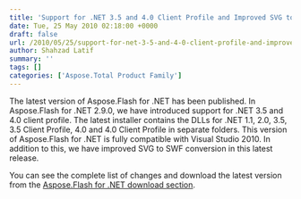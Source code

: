 ```yaml
---
title: 'Support for .NET 3.5 and 4.0 Client Profile and Improved SVG to SWF Conversion in Aspose.Flash for .NET'
date: Tue, 25 May 2010 02:18:00 +0000
draft: false
url: /2010/05/25/support-for-net-3-5-and-4-0-client-profile-and-improved-svg-to-swf-conversion-in-aspose-flash-for-net/
author: Shahzad Latif
summary: ''
tags: []
categories: ['Aspose.Total Product Family']
---
```


The latest version of Aspose.Flash for .NET has been published. In Aspose.Flash for .NET 2.9.0, we have introduced support for .NET 3.5 and 4.0 client profile. The latest installer contains the DLLs for .NET 1.1, 2.0, 3.5, 3.5 Client Profile, 4.0 and 4.0 Client Profile in separate folders. This version of Aspose.Flash for .NET is fully compatible with Visual Studio 2010. In addition to this, we have improved SVG to SWF conversion in this latest release.  
  
  
You can see the complete list of changes and download the latest version from the [Aspose.Flash for .NET download section][1].




[1]: http://www.aspose.com/community/files/51/.net-components/aspose.flash-for-.net/default.aspx




